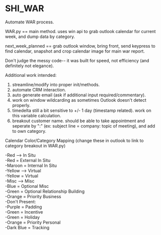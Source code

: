 # SHI_WAR
Automate WAR process.

WAR.py == main method. uses win api to grab outlook calendar for current week, and dump data by category.

next_week_planned == grab outlook window, bring front, send keypress to find calendar, snapshot and crop calendar image for main war report.

Don't judge the messy code-- it was built for speed, not efficiency (and definitely not elegance).

Additional work intended:
1. streamline/modify into proper init/methods.
2. automate CRM interaction.
3. auto generate email (ask if additional input required/commentary).
4. work on window wildcarding as sometimes Outlook doesn't detect properly.
5. timedelta still a bit sensitive to +/- 1 day (timestamp related). work on this variable calculation.
6. breakout customer name. should be able to take appointment and seperate by ":" (ex: subject line = company: topic of meeting), and add to own category.

Calendar Color/Category Mapping (change these in outlook to link to category breakout in WAR.py)

-Red --> In Situ   
   -Red = External In Situ  
   -Maroon = Internal In Situ  
-Yellow --> Virtual  
    -Yellow = Virtual  
-Misc --> Misc  
    -Blue = Optional Misc  
    -Green = Optional Relationship Building  
    -Orange = Priority Business  
-Don't Present:  
    -Purple = Padding  
    -Green = Incentive  
    -Green = Holiday  
    -Orange = Priority Personal  
    -Dark Blue = Tracking  
  

